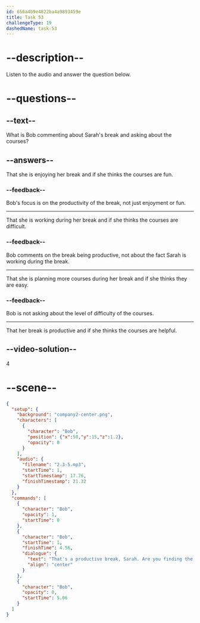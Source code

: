 ```yaml
---
id: 656a4b9e4822ba4a9893459e
title: Task 53
challengeType: 19
dashedName: task-53
---
```


<!-- (Audio) Bob: That's a productive break, Sarah. Are you finding the courses helpful? -->

# --description--

Listen to the audio and answer the question below.

# --questions--

## --text--

What is Bob commenting about Sarah's break and asking about the courses?

## --answers--

That she is enjoying her break and if she thinks the courses are fun.

### --feedback--

Bob's focus is on the productivity of the break, not just enjoyment or fun.

---

That she is working during her break and if she thinks the courses are difficult.

### --feedback--

Bob comments on the break being productive, not about the fact Sarah is working during the break.

---

That she is planning more courses during her break and if she thinks they are easy.

### --feedback--

Bob is not asking about the level of difficulty of the courses.

---

That her break is productive and if she thinks the courses are helpful.

## --video-solution--

4

# --scene--

```json
{
  "setup": {
    "background": "company2-center.png",
    "characters": [
      {
        "character": "Bob",
        "position": {"x":50,"y":15,"z":1.2},
        "opacity": 0
      }
    ],
    "audio": {
      "filename": "2.3-5.mp3",
      "startTime": 1,
      "startTimestamp": 17.76,
      "finishTimestamp": 21.32
    }
  },
  "commands": [
    {
      "character": "Bob",
      "opacity": 1,
      "startTime": 0
    },
    {
      "character": "Bob",
      "startTime": 1,
      "finishTime": 4.56,
      "dialogue": {
        "text": "That's a productive break, Sarah. Are you finding the courses helpful?",
        "align": "center"
      }
    },
    {
      "character": "Bob",
      "opacity": 0,
      "startTime": 5.06
    }
  ]
}
```
